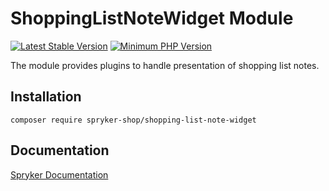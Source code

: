 # ShoppingListNoteWidget Module
[![Latest Stable Version](https://poser.pugx.org/spryker-shop/shopping-list-note-widget/v/stable.svg)](https://packagist.org/packages/spryker-shop/shopping-list-note-widget)
[![Minimum PHP Version](https://img.shields.io/badge/php-%3E%3D%208.1-8892BF.svg)](https://php.net/)

The module provides plugins to handle presentation of shopping list notes.

## Installation

```
composer require spryker-shop/shopping-list-note-widget
```

## Documentation

[Spryker Documentation](https://docs.spryker.com)
